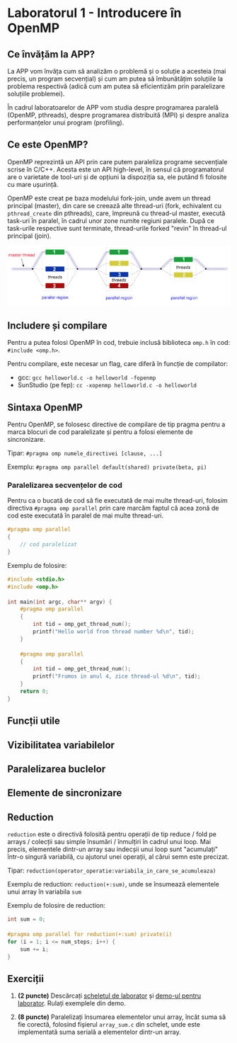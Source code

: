 # Laboratorul 1 - Introducere în OpenMP

## Ce învățăm la APP?
La APP vom învăța cum să analizăm o problemă și o soluție a acesteia (mai precis, un program secvențial) și cum am putea să îmbunătățim soluțiile la problema respectivă (adică cum am putea să eficientizăm prin paralelizare soluțiile problemei).

În cadrul laboratoarelor de APP vom studia despre programarea paralelă (OpenMP, pthreads), despre programarea distribuită (MPI) și despre analiza performanțelor unui program (profiling).

## Ce este OpenMP?
OpenMP reprezintă un API prin care putem paraleliza programe secvențiale scrise în C/C++. Acesta este un API high-level, în sensul că programatorul are o varietate de tool-uri și de opțiuni la dispoziția sa, ele putând fi folosite cu mare ușurință.

OpenMP este creat pe baza modelului fork-join, unde avem un thread principal (master), din care se creează alte thread-uri (fork, echivalent cu `pthread_create` din pthreads), care, împreună cu thread-ul master, execută task-uri în paralel, în cadrul unor zone numite regiuni paralele. După ce task-urile respective sunt terminate, thread-urile forked "revin" în thread-ul principal (join).

![fork join](../media/lab1/fork_join.png)

## Includere și compilare
Pentru a putea folosi OpenMP în cod, trebuie inclusă biblioteca `omp.h` în cod: `#include <omp.h>`.

Pentru compilare, este necesar un flag, care diferă în funcție de compilator:
- gcc: `gcc helloworld.c -o helloworld -fopenmp`
- SunStudio (pe fep): `cc -xopenmp helloworld.c -o helloworld`

## Sintaxa OpenMP
Pentru OpenMP, se folosesc directive de compilare de tip pragma pentru a marca blocuri de cod paralelizate și pentru a folosi elemente de sincronizare.

Tipar: `#pragma omp numele_directivei [clause, ...]`

Exemplu: `#pragma omp parallel default(shared) private(beta, pi)`

### Paralelizarea secvențelor de cod
Pentru ca o bucată de cod să fie executată de mai multe thread-uri, folosim directiva `#pragma omp parallel` prin care marcăm faptul că acea zonă de cod este executată în paralel de mai multe thread-uri.

```c
#pragma omp parallel
{
	// cod paralelizat
}
```

Exemplu de folosire:
```c
#include <stdio.h>
#include <omp.h>

int main(int argc, char** argv) {
    #pragma omp parallel 
    {
        int tid = omp_get_thread_num();
        printf("Hello world from thread number %d\n", tid);
    }

    #pragma omp parallel 
    {
        int tid = omp_get_thread_num();
        printf("Frumos in anul 4, zice thread-ul %d\n", tid);
    }
    return 0;
}
```

## Funcții utile

## Vizibilitatea variabilelor

## Paralelizarea buclelor

## Elemente de sincronizare

## Reduction
`reduction` este o directivă folosită pentru operații de tip reduce / fold pe arrays / colecții sau simple însumări / înmulțiri în cadrul unui loop. Mai precis, elementele dintr-un array sau indecșii unui loop sunt "acumulați" într-o singură variabilă, cu ajutorul unei operații, al cărui semn este precizat.

Tipar: `reduction(operator_operatie:variabila_in_care_se_acumuleaza)`

Exemplu de reduction: `reduction(+:sum)`, unde se însumează elementele unui array în variabila `sum`

Exemplu de folosire de reduction:
```c
int sum = 0;

#pragma omp parallel for reduction(+:sum) private(i)
for (i = 1; i <= num_steps; i++) {
    sum += i;
}
```

## Exerciții
1) **(2 puncte)** Descărcați [scheletul de laborator](https://github.com/florinrm/app-laborator/tree/main/lab1/skel) și [demo-ul pentru laborator](https://github.com/florinrm/app-laborator/tree/main/lab1/demo). Rulați exemplele din demo.
 
2) **(8 puncte)** Paralelizați însumarea elementelor unui array, încât suma să fie corectă, folosind fișierul `array_sum.c` din schelet, unde este implementată suma serială a elementelor dintr-un array.
